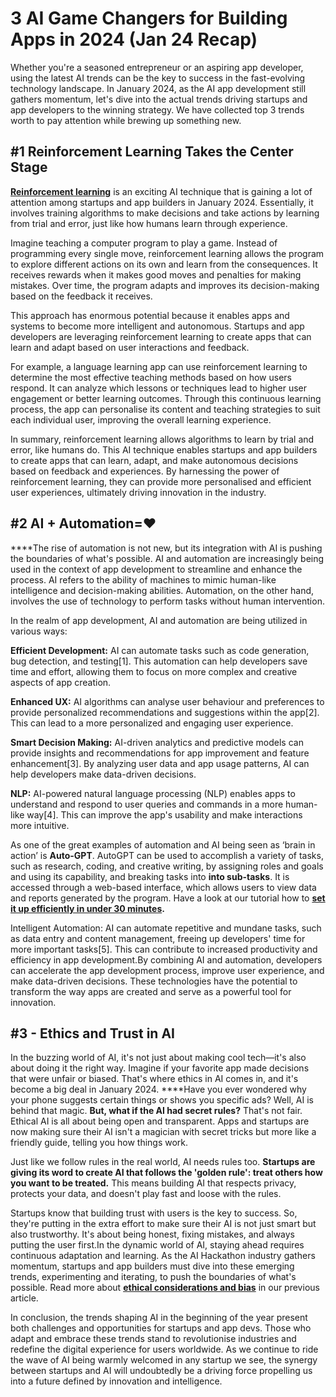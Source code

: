 # 3 AI Game Changers for Building Apps in 2024 (Jan 24 Recap)

Whether you're a seasoned entrepreneur or an aspiring app developer, using the latest AI trends can be the key to success in the fast-evolving technology landscape. In January 2024, as the AI app development  still gathers momentum, let's dive into the actual trends driving startups and app developers to the winning strategy. We have collected top 3 trends worth to pay attention while brewing up something new. 

## #1  **Reinforcement Learning Takes the Center Stage**

[**Reinforcement learning**](https://lablab.ai/tech/reinforcement-learning) is an exciting AI technique that is gaining a lot of attention among startups and app builders in January 2024. Essentially, it involves training algorithms to make decisions and take actions by learning from trial and error, just like how humans learn through experience.

Imagine teaching a computer program to play a game. Instead of programming every single move, reinforcement learning allows the program to explore different actions on its own and learn from the consequences. It receives rewards when it makes good moves and penalties for making mistakes. Over time, the program adapts and improves its decision-making based on the feedback it receives.

This approach has enormous potential because it enables apps and systems to become more intelligent and autonomous. Startups and app developers are leveraging reinforcement learning to create apps that can learn and adapt based on user interactions and feedback.

For example, a language learning app can use reinforcement learning to determine the most effective teaching methods based on how users respond. It can analyze which lessons or techniques lead to higher user engagement or better learning outcomes. Through this continuous learning process, the app can personalise its content and teaching strategies to suit each individual user, improving the overall learning experience.

In summary, reinforcement learning allows algorithms to learn by trial and error, like humans do. This AI technique enables startups and app builders to create apps that can learn, adapt, and make autonomous decisions based on feedback and experiences. By harnessing the power of reinforcement learning, they can provide more personalised and efficient user experiences, ultimately driving innovation in the industry.

## #2  **AI + Automation=❤️**

****The rise of automation is not new, but its integration with AI is pushing the boundaries of what's possible. AI and automation are increasingly being used in the context of app development to streamline and enhance the process. AI refers to the ability of machines to mimic human-like intelligence and decision-making abilities. Automation, on the other hand, involves the use of technology to perform tasks without human intervention.

In the realm of app development, AI and automation are being utilized in various ways:

**Efficient Development:** AI can automate tasks such as code generation, bug detection, and testing[1]. This automation can help developers save time and effort, allowing them to focus on more complex and creative aspects of app creation.

**Enhanced UX:** AI algorithms can analyse user behaviour and preferences to provide personalized recommendations and suggestions within the app[2]. This can lead to a more personalized and engaging user experience.

**Smart Decision Making:** AI-driven analytics and predictive models can provide insights and recommendations for app improvement and feature enhancement[3]. By analyzing user data and app usage patterns, AI can help developers make data-driven decisions.

**NLP:** AI-powered natural language processing (NLP) enables apps to understand and respond to user queries and commands in a more human-like way[4]. This can improve the app's usability and make interactions more intuitive.

As one of the great examples of automation and AI being seen as ‘brain in action’ is **Auto-GPT**. AutoGPT can be used to accomplish a variety of tasks, such as research, coding, and creative writing, by assigning roles and goals and using its capability, and breaking tasks into **into sub-tasks**. It is accessed through a web-based interface, which allows users to view data and reports generated by the program. Have a look at our tutorial how to **[set it up efficiently in under 30 minutes](https://lablab.ai/t/autogpt-tutorial-how-to-set-up-your-own-ai-bot-in-under-30-minutes).**

Intelligent Automation: AI can automate repetitive and mundane tasks, such as data entry and content management, freeing up developers' time for more important tasks[5]. This can contribute to increased productivity and efficiency in app development.By combining AI and automation, developers can accelerate the app development process, improve user experience, and make data-driven decisions. These technologies have the potential to transform the way apps are created and serve as a powerful tool for innovation.

## #3 - **Ethics and Trust in AI**

In the buzzing world of AI, it's not just about making cool tech—it's also about doing it the right way. Imagine if your favorite app made decisions that were unfair or biased. That's where ethics in AI comes in, and it's become a big deal in January 2024.
****Have you ever wondered why your phone suggests certain things or shows you specific ads? Well, AI is behind that magic. **But, what if the AI had secret rules?** That's not fair. Ethical AI is all about being open and transparent. Apps and startups are now making sure their AI isn't a magician with secret tricks but more like a friendly guide, telling you how things work.

Just like we follow rules in the real world, AI needs rules too. **Startups are giving its word to create AI that follows the 'golden rule': treat others how you want to be treated.** This means building AI that respects privacy, protects your data, and doesn't play fast and loose with the rules.

Startups know that building trust with users is the key to success. So, they're putting in the extra effort to make sure their AI is not just smart but also trustworthy. It's about being honest, fixing mistakes, and always putting the user first.In the dynamic world of AI, staying ahead requires continuous adaptation and learning. As the AI Hackathon industry gathers momentum, startups and app builders must dive into these emerging trends, experimenting and iterating, to push the boundaries of what's possible. Read more about [**ethical considerations and bias**](https://lablab.ai/blog/claude-vs-chatgpt#ethical-considerations-and-bias) in our previous article. 

In conclusion, the trends shaping AI in the beginning of the year present both challenges and opportunities for startups and app devs. Those who adapt and embrace these trends stand to revolutionise industries and redefine the digital experience for users worldwide. As we continue to ride the wave of AI being warmly welcomed in any startup we see, the synergy between startups and AI will undoubtedly be a driving force propelling us into a future defined by innovation and intelligence.